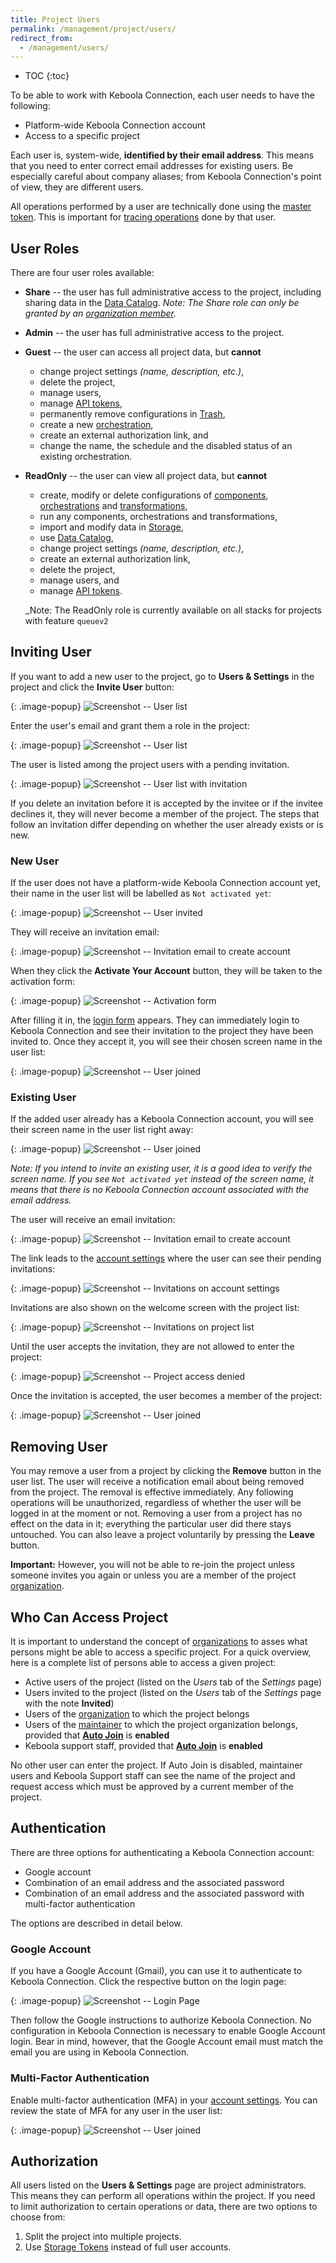 ```yaml
---
title: Project Users
permalink: /management/project/users/
redirect_from:
  - /management/users/
---
```


* TOC
{:toc}

To be able to work with Keboola Connection, each user needs to have the following:

- Platform-wide Keboola Connection account
- Access to a specific project

Each user is, system-wide, **identified by their email address**.
This means that you need to enter correct email addresses for existing users.
Be especially careful about company aliases; from Keboola Connection's point of view, they are different users.

All operations performed by a user are technically done using the
[master token](/management/project/tokens/#master-tokens). This is important for
[tracing operations](/management/project/tokens/#token-events) done by that user.

## User Roles

There are four user roles available:

- **Share** -- the user has full administrative access to the project, including sharing data in the [Data Catalog](/catalog/).
    _Note: The Share role can only be granted by an [organization member](/management/organization/)._
- **Admin** -- the user has full administrative access to the project.
- **Guest** -- the user can access all project data, but **cannot** 
    - change project settings _(name, description, etc.)_,
    - delete the project,
    - manage users,
    - manage [API tokens](/management/project/tokens/),
    - permanently remove configurations in [Trash](/components/#delete-configuration),
    - create a new [orchestration](/orchestrator/), 
    - create an external authorization link, and
    - change the name, the schedule and the disabled status of an existing orchestration.
- **ReadOnly** -- the user can view all project data, but **cannot**
    - create, modify or delete configurations of [components](/components/), [orchestrations](/orchestrator/) and [transformations](/transformations/),
    - run any components, orchestrations and transformations,
    - import and modify data in [Storage](/storage/),
    - use [Data Catalog](/catalog/),
    - change project settings _(name, description, etc.)_,
    - create an external authorization link,
    - delete the project,
    - manage users, and
    - manage [API tokens](/management/project/tokens/).

    _Note: The ReadOnly role is currently available on all stacks for projects with feature `queuev2`


## Inviting User
If you want to add a new user to the project, go to **Users & Settings** in the project and
click the **Invite User** button:

{: .image-popup}
![Screenshot -- User list](/management/project/users/users-list-1.png)

Enter the user's email and grant them a role in the project:

{: .image-popup}
![Screenshot -- User list](/management/project/users/invite-project-1.png)

The user is listed among the project users with a pending invitation.

{: .image-popup}
![Screenshot -- User list with invitation](/management/project/users/users-list-2.png)

If you delete an invitation before it is accepted by the invitee or if the invitee declines it, 
they will never become a member of the project.
The steps that follow an invitation differ depending on whether the user already exists or is new.

### New User
If the user does not have a platform-wide Keboola Connection account yet, their name in the user list will be
labelled as `Not activated yet`:

{: .image-popup}
![Screenshot -- User invited](/management/project/users/users-list-4.png)

They will receive an invitation email:

{: .image-popup}
![Screenshot -- Invitation email to create account](/management/project/users/invite-project-2.png)

When they click the **Activate Your Account** button, they will be taken to the activation form:

{: .image-popup}
![Screenshot -- Activation form](/management/project/users/register-2.png)

After filling it in, the [login form](/management/project/users/#authentication) appears.
They can immediately login to Keboola Connection and see their invitation to the project they have been invited to.
Once they accept it, you will see their chosen screen name in the user list:

{: .image-popup}
![Screenshot -- User joined](/management/project/users/users-list-3.png)

### Existing User
If the added user already has a Keboola Connection account, you will see their screen name in the user list right away:

{: .image-popup}
![Screenshot -- User joined](/management/project/users/users-list-2.png)

*Note: If you intend to invite an existing user, it is a good idea to verify the screen name.
If you see `Not activated yet` instead of the screen name, it means that there is no Keboola Connection account associated with the email address.*

The user will receive an email invitation:

{: .image-popup}
![Screenshot -- Invitation email to create account](/management/project/users/invite-project-3.png)

The link leads to the [account settings](/management/account/) where the user can see their pending invitations:

{: .image-popup}
![Screenshot -- Invitations on account settings](/management/project/users/invitation-2.png)

Invitations are also shown on the welcome screen with the project list:

{: .image-popup}
![Screenshot -- Invitations on project list](/management/project/users/invitation-1.png)

Until the user accepts the invitation, they are not allowed to enter the project:

{: .image-popup}
![Screenshot -- Project access denied](/management/project/users/invitation-3.png)

Once the invitation is accepted, the user becomes a member of the project:

{: .image-popup}
![Screenshot -- User joined](/management/project/users/users-list-3.png)

## Removing User
You may remove a user from a project by clicking the **Remove** button in the user list.
The user will receive a notification email about being removed from the project.
The removal is effective immediately. Any following operations will
be unauthorized, regardless of whether the user will be logged in at the moment or not.
Removing a user from a project has no effect on the data in it;
everything the particular user did there stays untouched.
You can also leave a project voluntarily by pressing the **Leave** button.

**Important:** However, you will not be able to re-join the project unless
someone invites you again or unless you are a member of the project [organization](/management/organization/).

## Who Can Access Project
It is important to understand the concept of [organizations](/management/organization/) to asses what persons might be able to
access a specific project. For a quick overview, here is a complete list of persons able to access a given project:

- Active users of the project (listed on the *Users* tab of the *Settings* page)
- Users invited to the project (listed on the *Users* tab of the *Settings* page with the note **Invited**)
- Users of the [organization](/management/organization/) to which the project belongs
- Users of the [maintainer](/management/organization/) to which the project organization belongs, provided that [**Auto Join**](/management/support/#require-approval-for-support-access) is **enabled**
- Keboola support staff, provided that [**Auto Join**](/management/support/#require-approval-for-support-access) is **enabled**

No other user can enter the project. If Auto Join is disabled, maintainer users and Keboola Support staff can
see the name of the project and request access which must be approved by a current member of the project.

## Authentication
There are three options for authenticating a Keboola Connection account:

- Google account
- Combination of an email address and the associated password
- Combination of an email address and the associated password with multi-factor authentication

The options are described in detail below.

### Google Account
If you have a Google Account (Gmail), you can use it to authenticate to Keboola Connection.
Click the respective button on the login page:

{: .image-popup}
![Screenshot -- Login Page](/management/project/users/login-1.png)

Then follow the Google instructions to authorize Keboola Connection.
No configuration in Keboola Connection is necessary to enable Google Account login.
Bear in mind, however, that the Google Account email must match the email you are using in Keboola Connection.

### Multi-Factor Authentication
Enable multi-factor authentication (MFA) in your [account settings](/management/account/#multi-factor-authentication).
You can review the state of MFA for any user in the user list:

{: .image-popup}
![Screenshot -- User joined](/management/project/users/users-list-3.png)

## Authorization
All users listed on the **Users & Settings** page are project administrators.
This means they can perform all operations within the project. If you need to limit authorization
to certain operations or data, there are two options to choose from:

1. Split the project into multiple projects.
2. Use [Storage Tokens](/management/project/tokens/) instead of full user accounts.
